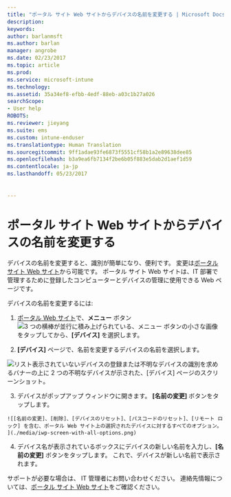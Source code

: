 ```yaml
---
title: "ポータル サイト Web サイトからデバイスの名前を変更する | Microsoft Docs"
description: 
keywords: 
author: barlanmsft
ms.author: barlan
manager: angrobe
ms.date: 02/23/2017
ms.topic: article
ms.prod: 
ms.service: microsoft-intune
ms.technology: 
ms.assetid: 35a34ef8-efbb-4edf-88eb-a03c1b27a026
searchScope:
- User help
ROBOTS: 
ms.reviewer: jieyang
ms.suite: ems
ms.custom: intune-enduser
ms.translationtype: Human Translation
ms.sourcegitcommit: 9ff1adae93fe6873f5551cf58b1a2e89638dee85
ms.openlocfilehash: b3a9ea6fb7134f2be6b05f883e5dab2d1aef1d59
ms.contentlocale: ja-jp
ms.lasthandoff: 05/23/2017


---
```


# <a name="rename-your-device-from-the-company-portal-website"></a>ポータル サイト Web サイトからデバイスの名前を変更する

デバイスの名前を変更すると、識別が簡単になり、便利です。 変更は[ポータル サイト Web サイト](http://portal.manage.microsoft.com)から可能です。 ポータル サイト Web サイトは、IT 部署で管理するために登録したコンピューターとデバイスの管理に使用できる Web ページです。

デバイスの名前を変更するには:

1.    [ポータル Web サイト](http://portal.manage.microsoft.com)で、__メニュー__ ボタン ![3 つの横棒が並行に積み上げられている、メニュー ボタンの小さな画像](/Intune/whats-new/media/CP_hamburger_menu.png) をタップしてから、__[デバイス]__ を選択します。

2. __[デバイス]__ ページで、名前を変更するデバイスの名前を選択します。

  ![リスト表示されていないデバイスの登録または不明なデバイスの識別を求めるバナーの上に 2 つの不明なデバイスが示された、[デバイス] ページのスクリーンショット。](./media/macOS_enroll_002_tap_here_banner.png)

3.    デバイスがポップアップ ウィンドウに開きます。 **[名前の変更]** ボタンをタップします。

    ![[名前の変更]、[削除]、[デバイスのリセット]、[パスコードのリセット]、[リモート ロック] を含む、ポータル Web サイト上の選択されたデバイスに対するすべてのオプション。 ](./media/iwp-screen-with-all-options.png)

4.  デバイス名が表示されているボックスにデバイスの新しい名前を入力し、**[名前の変更]** ボタンをタップします。 これで、デバイスが新しい名前で表示されます。

サポートが必要な場合は、 IT 管理者にお問い合わせください。 連絡先情報については、[ポータル サイト Web サイト](http://portal.manage.microsoft.com)をご確認ください。

